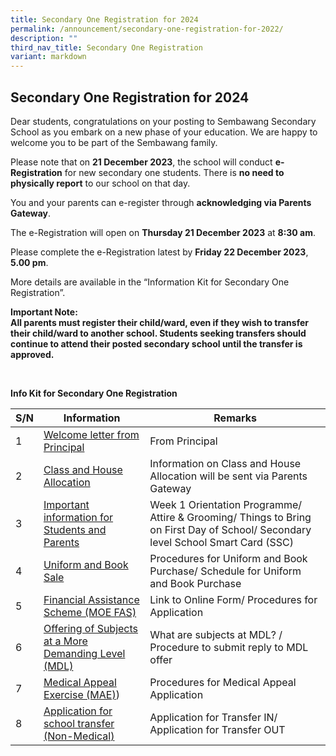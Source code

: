 ```yaml
---
title: Secondary One Registration for 2024
permalink: /announcement/secondary-one-registration-for-2022/
description: ""
third_nav_title: Secondary One Registration
variant: markdown
---
```

## Secondary One Registration for 2024

Dear students, congratulations on your posting to Sembawang Secondary School as you embark on a new phase of your education. We are happy to welcome you to be part of the Sembawang family.

Please note that on&nbsp;**21 December 2023**, the school will conduct&nbsp;**e-Registration**&nbsp;for new secondary one students. There is **no need to physically report** to our school on that day.

You and your parents can e-register through **acknowledging via Parents Gateway**.

The e-Registration will open on **Thursday 21 December 2023** at **8:30 am**.

Please complete the e-Registration latest by **Friday 22 December 2023**, **5.00 pm**.

More details are available in the “Information Kit for Secondary One Registration”.

**Important Note:**<br>
**All parents must register their child/ward, even if they wish to transfer their child/ward to another school. Students seeking transfers should continue to attend their posted secondary school until the transfer is approved.**


<br>

**Info Kit for Secondary One Registration**



| S/N | Information | Remarks |
| -------- | -------- | -------- |
| 1    | [Welcome letter from Principal](https://www.sembawangsec.moe.edu.sg/announcement/Secondary-One-Registration/welcome-letter/)     | From Principal     |
| 2   | [Class and House Allocation](https://www.sembawangsec.moe.edu.sg/announcement/Secondary-One-Registration/class-and-house-allocation/)     | Information on Class and House Allocation will be sent via Parents Gateway    |
| 3    | [Important information for Students and Parents](https://www.sembawangsec.moe.edu.sg/announcement/Secondary-One-Registration/important-information-for-students-and-parents/)     | Week 1 Orientation Programme/ Attire &amp; Grooming/ Things to Bring on First Day of School/ Secondary level School Smart Card (SSC)    |
| 4    | [Uniform and Book Sale](https://www.sembawangsec.moe.edu.sg/announcement/Secondary-One-Registration/uniform-and-book-sale/)     | Procedures for Uniform and Book Purchase/ Schedule for Uniform and Book Purchase   |
| 5    | [Financial Assistance Scheme (MOE FAS)](https://www.sembawangsec.moe.edu.sg/announcement/Secondary-One-Registration/financial-assistance-scheme-fas/)     | Link to Online Form/ Procedures for Application     |
| 6    | [Offering of Subjects at a More Demanding Level (MDL)](https://www.sembawangsec.moe.edu.sg/announcement/Secondary-One-Registration/offering-of-subjects-at-a-more-demanding-level/)     | What are subjects at MDL? / Procedure to submit reply to MDL offer    |
| 7    | [Medical Appeal Exercise (MAE)](https://www.sembawangsec.moe.edu.sg/announcement/Secondary-One-Registration/medical-appeal-exercise/))     | Procedures for Medical Appeal Application    |
| 8    | [Application for school transfer (Non-Medical)](https://www.sembawangsec.moe.edu.sg/announcement/Secondary-One-Registration/application-for-school-transfer/)     | Application for Transfer IN/ Application for Transfer OUT     |